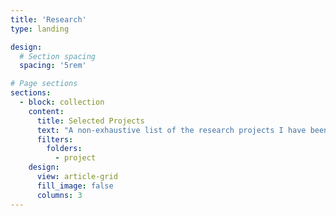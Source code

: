 ```yaml
---
title: 'Research'
type: landing

design:
  # Section spacing
  spacing: '5rem'

# Page sections
sections:
  - block: collection
    content:
      title: Selected Projects
      text: "A non-exhaustive list of the research projects I have been involved with:"
      filters:
        folders:
          - project
    design:
      view: article-grid
      fill_image: false
      columns: 3
---
```

